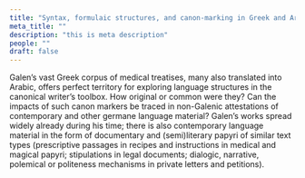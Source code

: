 ```yaml
---
title: "Syntax, formulaic structures, and canon-marking in Greek and Arabic: documentary texts and Galen"
meta_title: ""
description: "this is meta description"
people: ""
draft: false
---
```




Galen’s vast Greek corpus of medical treatises, many also translated into Arabic, offers
perfect territory for exploring language structures in the canonical writer’s toolbox. How original or
common were they? Can the impacts of such canon markers be traced in non-Galenic attestations of
contemporary and other germane language material? Galen’s works spread widely already during his time;
there is also contemporary language material in the form of documentary and (semi)literary papyri of
similar text types (prescriptive passages in recipes and instructions in medical and magical papyri;
stipulations in legal documents; dialogic, narrative, polemical or politeness mechanisms in private letters
and petitions). 
